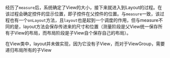 经历了`measure`后，系统确定了View的大小，接下来就进入到Layout的过程。在该过程会确定控件的显示位置，即子控件在父控件的位置。与`measure`一致，该过程也有一个`onLayout`方法，且`layout`也是起到一个调度的作用，但与measure不同的是，layout方法会保存传进来的尺寸和位置（测量阶段是父View统一保存所有子View的布局，而布局阶段是子View自个保存自己的布局）。

在View类中，layout并未做实现，因为它没有子View，而对于ViewGroup，需要递归布局所有的子View

